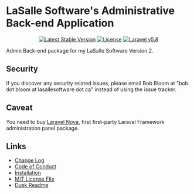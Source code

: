 # LaSalle Software's Administrative Back-end Application 

<p align="center">
<a href="https://packagist.org/packages/lasallesoftware/lsv2-adminbackend-app"><img src="https://poser.pugx.org/lasallesoftware/lsv2-adminbackend-app/v/stable.svg" alt="Latest Stable Version"></a>
<a href="https://packagist.org/packages/lasallesoftware/lsv2-adminbackend-app"><img src="https://poser.pugx.org/lasallesoftware/lsv2-adminbackend-app/license.svg" alt="License"></a> 
<a href="https://laravel.com/"><img src="https://img.shields.io/badge/Laravel-v5.8-brightgreen.svg?style=flat-square" alt="Laravel v5.8"></a> 
</p>

Admin Back-end package for my LaSalle Software Version 2.

## Security

If you discover any security related issues, please email Bob Bloom at "bob dot bloom at lasallesoftware dot ca" instead of using the issue tracker.

## Caveat

You need to buy [Laravel Nova](https://nova.laravel.com/), first first-party Laravel Framework administration panel package.

## Links

* [Change Log](CHANGELOG.md)
* [Code of Conduct](#)
* [Installation](#)
* [MIT License File](LICENSE.md)
* [Dusk Readme](DUSK_README.md)
